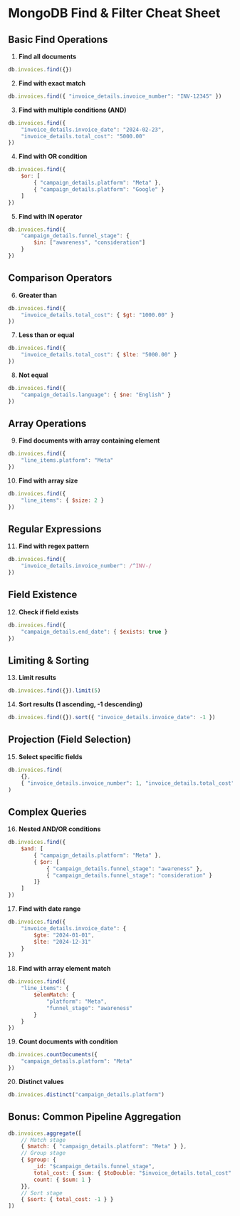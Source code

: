 # MongoDB Find & Filter Cheat Sheet

## Basic Find Operations

1. **Find all documents**
```javascript
db.invoices.find({})
```

2. **Find with exact match**
```javascript
db.invoices.find({ "invoice_details.invoice_number": "INV-12345" })
```

3. **Find with multiple conditions (AND)**
```javascript
db.invoices.find({
    "invoice_details.invoice_date": "2024-02-23",
    "invoice_details.total_cost": "5000.00"
})
```

4. **Find with OR condition**
```javascript
db.invoices.find({
    $or: [
        { "campaign_details.platform": "Meta" },
        { "campaign_details.platform": "Google" }
    ]
})
```

5. **Find with IN operator**
```javascript
db.invoices.find({
    "campaign_details.funnel_stage": {
        $in: ["awareness", "consideration"]
    }
})
```

## Comparison Operators

6. **Greater than**
```javascript
db.invoices.find({
    "invoice_details.total_cost": { $gt: "1000.00" }
})
```

7. **Less than or equal**
```javascript
db.invoices.find({
    "invoice_details.total_cost": { $lte: "5000.00" }
})
```

8. **Not equal**
```javascript
db.invoices.find({
    "campaign_details.language": { $ne: "English" }
})
```

## Array Operations

9. **Find documents with array containing element**
```javascript
db.invoices.find({
    "line_items.platform": "Meta"
})
```

10. **Find with array size**
```javascript
db.invoices.find({
    "line_items": { $size: 2 }
})
```

## Regular Expressions

11. **Find with regex pattern**
```javascript
db.invoices.find({
    "invoice_details.invoice_number": /^INV-/
})
```

## Field Existence

12. **Check if field exists**
```javascript
db.invoices.find({
    "campaign_details.end_date": { $exists: true }
})
```

## Limiting & Sorting

13. **Limit results**
```javascript
db.invoices.find({}).limit(5)
```

14. **Sort results (1 ascending, -1 descending)**
```javascript
db.invoices.find({}).sort({ "invoice_details.invoice_date": -1 })
```

## Projection (Field Selection)

15. **Select specific fields**
```javascript
db.invoices.find(
    {},
    { "invoice_details.invoice_number": 1, "invoice_details.total_cost": 1 }
)
```

## Complex Queries

16. **Nested AND/OR conditions**
```javascript
db.invoices.find({
    $and: [
        { "campaign_details.platform": "Meta" },
        { $or: [
            { "campaign_details.funnel_stage": "awareness" },
            { "campaign_details.funnel_stage": "consideration" }
        ]}
    ]
})
```

17. **Find with date range**
```javascript
db.invoices.find({
    "invoice_details.invoice_date": {
        $gte: "2024-01-01",
        $lte: "2024-12-31"
    }
})
```

18. **Find with array element match**
```javascript
db.invoices.find({
    "line_items": {
        $elemMatch: {
            "platform": "Meta",
            "funnel_stage": "awareness"
        }
    }
})
```

19. **Count documents with condition**
```javascript
db.invoices.countDocuments({
    "campaign_details.platform": "Meta"
})
```

20. **Distinct values**
```javascript
db.invoices.distinct("campaign_details.platform")
```

## Bonus: Common Pipeline Aggregation

```javascript
db.invoices.aggregate([
    // Match stage
    { $match: { "campaign_details.platform": "Meta" } },
    // Group stage
    { $group: {
        _id: "$campaign_details.funnel_stage",
        total_cost: { $sum: { $toDouble: "$invoice_details.total_cost" } },
        count: { $sum: 1 }
    }},
    // Sort stage
    { $sort: { total_cost: -1 } }
])
```
